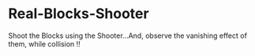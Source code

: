 # Real-Blocks-Shooter
Shoot the Blocks using the Shooter...And, observe the vanishing effect of them, while collision !!

